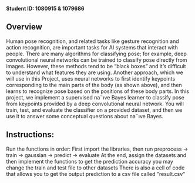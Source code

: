 **Student ID: 1080915 & 1079686**

## Overview
Human pose recognition, and related tasks like gesture recognition and action recognition, are important
tasks for AI systems that interact with people. There are many algorithms for classifying pose;
for example, deep convolutional neural networks can be trained to classify pose directly from images.
However, these methods tend to be “black boxes” and it’s difficult to understand what features they
are using. Another approach, which we will use in this Project, uses neural networks to first identify
keypoints corresponding to the main parts of the body (as shown above), and then learns to recognize
pose based on the positions of these body parts.
In this project, we implement a supervised na¨ıve Bayes learner to classify pose from keypoints
provided by a deep convolutional neural network. You will train, test, and evaluate the classifier
on a provided dataset, and then we use it to answer some conceptual questions about na¨ıve Bayes.

## Instructions:
Run the functions in order:
First import the libraries, then run
preprocess -> train -> gaussian -> predict -> evaluate
At the end, assign the datasets and then implement the functions to get the prediction accuracy
you may change the train and test file to other datasets
There is also a cell of code that allows you to get the output prediction to a csv file called "result.csv"
